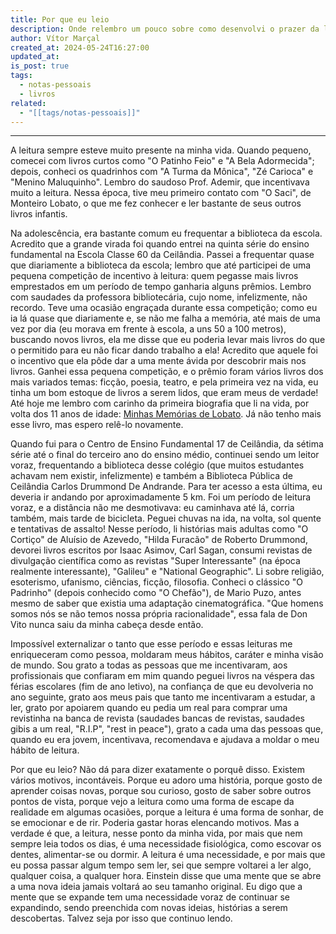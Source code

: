 ```yaml
---
title: Por que eu leio
description: Onde relembro um pouco sobre como desenvolvi o prazer da leitura
author: Vítor Marçal
created_at: 2024-05-24T16:27:00
updated_at: 
is_post: true
tags:
  - notas-pessoais
  - livros
related:
  - "[[tags/notas-pessoais]]"
---
```

----


A leitura sempre esteve muito presente na minha vida. Quando pequeno, comecei com livros curtos como "O Patinho Feio" e "A Bela Adormecida"; depois, conheci os quadrinhos com "A Turma da Mônica", "Zé Carioca" e "Menino Maluquinho". Lembro do saudoso Prof. Ademir, que incentivava muito a leitura. Nessa época, tive meu primeiro contato com "O Saci", de Monteiro Lobato, o que me fez conhecer e ler bastante de seus outros livros infantis.

Na adolescência, era bastante comum eu frequentar a biblioteca da escola. Acredito que a grande virada foi quando entrei na quinta série do ensino fundamental na Escola Classe 60 da Ceilândia. Passei a frequentar quase que diariamente a biblioteca da escola; lembro que até participei de uma pequena competição de incentivo à leitura: quem pegasse mais livros emprestados em um período de tempo ganharia alguns prêmios. Lembro com saudades da professora bibliotecária, cujo nome, infelizmente, não recordo. Teve uma ocasião engraçada durante essa competição; como eu ia lá quase que diariamente e, se não me falha a memória, até mais de uma vez por dia (eu morava em frente à escola, a uns 50 a 100 metros), buscando novos livros, ela me disse que eu poderia levar mais livros do que o permitido para eu não ficar dando trabalho a ela! Acredito que aquele foi o incentivo que ela pôde dar a uma mente ávida por descobrir mais nos livros. Ganhei essa pequena competição, e o prêmio foram vários livros dos mais variados temas: ficção, poesia, teatro, e pela primeira vez na vida, eu tinha um bom estoque de livros a serem lidos, que eram meus de verdade! Até hoje me lembro com carinho da primeira biografia que li na vida, por volta dos 11 anos de idade: [Minhas Memórias de Lobato](https://www.amazon.com.br/Minhas-mem%C3%B3rias-Lobato-Luciana-Sandroni/dp/8585466812). Já não tenho mais esse livro, mas espero relê-lo novamente.

Quando fui para o Centro de Ensino Fundamental 17 de Ceilândia, da sétima série até o final do terceiro ano do ensino médio, continuei sendo um leitor voraz, frequentando a biblioteca desse colégio (que muitos estudantes achavam nem existir, infelizmente) e também a Biblioteca Pública de Ceilândia Carlos Drummond De Andrande. Para ter acesso a esta última, eu deveria ir andando por aproximadamente 5 km. Foi um período de leitura voraz, e a distância não me desmotivava: eu caminhava até lá, corria também, mais tarde de bicicleta. Peguei chuvas na ida, na volta, sol quente e tentativas de assalto! Nesse período, li histórias mais adultas como "O Cortiço" de Aluísio de Azevedo, "Hilda Furacão" de Roberto Drummond, devorei livros escritos por Isaac Asimov, Carl Sagan, consumi revistas de divulgação científica como as revistas "Super Interessante" (na época realmente interessante), "Galileu" e "National Geographic". Li sobre religião, esoterismo, ufanismo, ciências, ficção, filosofia. Conheci o clássico "O Padrinho" (depois conhecido como "O Chefão"), de Mario Puzo, antes mesmo de saber que existia uma adaptação cinematográfica. "Que homens somos nós se não temos nossa própria racionalidade", essa fala de Don Vito nunca saiu da minha cabeça desde então.

Impossível externalizar o tanto que esse período e essas leituras me enriqueceram como pessoa, moldaram meus hábitos, caráter e minha visão de mundo. Sou grato a todas as pessoas que me incentivaram, aos profissionais que confiaram em mim quando peguei livros na véspera das férias escolares (fim de ano letivo), na confiança de que eu devolveria no ano seguinte, grato aos meus pais que tanto me incentivaram a estudar, a ler, grato por apoiarem quando eu pedia um real para comprar uma revistinha na banca de revista (saudades bancas de revistas, saudades gibis a um real, "R.I.P", "rest in peace"), grato a cada uma das pessoas que, quando eu era jovem, incentivava, recomendava e ajudava a moldar o meu hábito de leitura.

Por que eu leio? Não dá para dizer exatamente o porquê disso. Existem vários motivos, incontáveis. Porque eu adoro uma história, porque gosto de aprender coisas novas, porque sou curioso, gosto de saber sobre outros pontos de vista, porque vejo a leitura como uma forma de escape da realidade em algumas ocasiões, porque a leitura é uma forma de sonhar, de se emocionar e de rir. Poderia gastar horas elencando motivos. Mas a verdade é que, a leitura, nesse ponto da minha vida, por mais que nem sempre leia todos os dias, é uma necessidade fisiológica, como escovar os dentes, alimentar-se ou dormir. A leitura é uma necessidade, e por mais que eu possa passar algum tempo sem ler, sei que sempre voltarei a ler algo, qualquer coisa, a qualquer hora. Einstein disse que uma mente que se abre a uma nova ideia jamais voltará ao seu tamanho original. Eu digo que a mente que se expande tem uma necessidade voraz de continuar se expandindo, sendo preenchida com novas ideias, histórias a serem descobertas. Talvez seja por isso que continuo lendo.